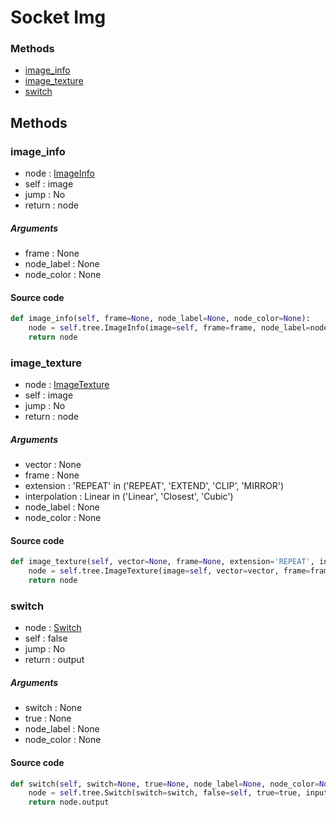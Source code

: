 # Socket Img


### Methods

- [image_info](#image_info)
- [image_texture](#image_texture)
- [switch](#switch)

## Methods

### image_info


- node : [ImageInfo](/docs/GeoNodes/ImageInfo.md)
- self : image
- jump : No
- return : node

##### Arguments

- frame : None
- node_label : None
- node_color : None

#### Source code

``` python
def image_info(self, frame=None, node_label=None, node_color=None):
    node = self.tree.ImageInfo(image=self, frame=frame, node_label=node_label, node_color=node_color)
    return node
```
### image_texture


- node : [ImageTexture](/docs/GeoNodes/ImageTexture.md)
- self : image
- jump : No
- return : node

##### Arguments

- vector : None
- frame : None
- extension : 'REPEAT' in ('REPEAT', 'EXTEND', 'CLIP', 'MIRROR')
- interpolation : Linear in ('Linear', 'Closest', 'Cubic')
- node_label : None
- node_color : None

#### Source code

``` python
def image_texture(self, vector=None, frame=None, extension='REPEAT', interpolation='Linear', node_label=None, node_color=None):
    node = self.tree.ImageTexture(image=self, vector=vector, frame=frame, extension=extension, interpolation=interpolation, node_label=node_label, node_color=node_color)
    return node
```
### switch


- node : [Switch](/docs/GeoNodes/Switch.md)
- self : false
- jump : No
- return : output

##### Arguments

- switch : None
- true : None
- node_label : None
- node_color : None

#### Source code

``` python
def switch(self, switch=None, true=None, node_label=None, node_color=None):
    node = self.tree.Switch(switch=switch, false=self, true=true, input_type='IMAGE', node_label=node_label, node_color=node_color)
    return node.output
```
